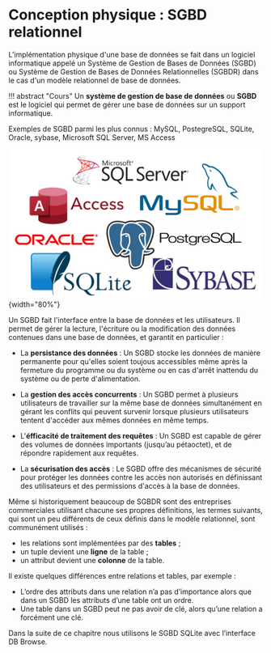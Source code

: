 #	Conception physique : SGBD relationnel

L’implémentation physique d'une base de données se fait dans un logiciel informatique appelé un Système de Gestion de Bases de Données (SGBD) ou Système de Gestion de Bases de Données Relationnelles (SGBDR) dans le cas d'un modèle relationnel de base de données.


!!! abstract "Cours" 
    Un  **système de gestion de base de données** ou  **SGBD** est le logiciel qui permet de gérer une base de données sur un support informatique.


Exemples de SGBD parmi les plus connus : MySQL, PostegreSQL, SQLite, Oracle, sybase, Microsoft SQL Server, MS Access

![Logos de SGBD](assets/3-SGBD-logo.png){width="80%"}


Un SGBD fait l'interface entre la base de données et les utilisateurs. Il permet de gérer la lecture, l'écriture ou la modification des données contenues dans une base de données, et garantit en particulier :

- La **persistance des données** : Un SGBD stocke les données de manière permanente pour qu'elles soient toujous accessibles même après la fermeture du programme ou du système ou en cas d'arrêt inattendu du système ou de perte d'alimentation.

- La **gestion des accès concurrents** : Un SGBD permet à plusieurs utilisateurs de travailler sur la même base de données simultanément en gérant les conflits qui peuvent survenir lorsque plusieurs utilisateurs tentent d'accéder aux mêmes données en même temps. 

- L'**éfficacité de traitement des requêtes** : Un SGBD est capable de gérer des volumes de données importants (jusqu’au pétaoctet), et de répondre rapidement aux requêtes.

- La **sécurisation des accès** : Le SGBD offre des mécanismes de sécurité pour protéger les données contre les accès non autorisés en définissant des utilisateurs et des permissions d'accès à la base de données.


Même si historiquement beaucoup de SGBDR sont des entreprises commerciales utilisant chacune ses propres définitions, les termes suivants, qui sont un peu différents de ceux définis dans le modèle relationnel, sont communément utilisés :
- 	les relations sont implémentées par des **tables** ;
- 	un tuple devient une **ligne** de la table ;
- 	un attribut devient une **colonne** de la table.

Il existe quelques différences entre relations et tables, par exemple :
- L’ordre des attributs dans une relation n’a pas d’importance alors que dans un SGBD les attributs d’une table ont un ordre.
- Une table dans un SGBD peut ne pas avoir de clé, alors qu’une relation a forcément une clé.

Dans la suite de ce chapitre nous utilisons le SGBD SQLite avec l’interface DB Browse. 
